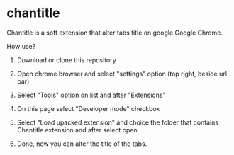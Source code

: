 chantitle
=========
Chantitle is a soft extension that alter tabs title on google Google Chrome.

How use?

1. Download or clone this repository
2. Open chrome browser and select "settings" option (top right, beside url bar)
3. Select "Tools" option on list and after "Extensions"

4. On this page select "Developer mode" checkbox
5. Select "Load upacked extension" and choice the folder that contains Chantitle extension and after select open.
6. Done, now you can alter the title of the tabs.
